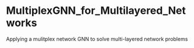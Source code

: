 # MultiplexGNN_for_Multilayered_Networks
Applying a mulitplex network GNN to solve multi-layered network problems
